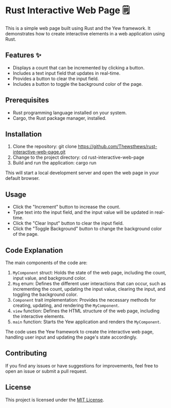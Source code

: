 # Rust Interactive Web Page 🗒️

This is a simple web page built using Rust and the Yew framework. It demonstrates how to create interactive elements in a web application using Rust.

## Features ✨

- Displays a count that can be incremented by clicking a button.
- Includes a text input field that updates in real-time.
- Provides a button to clear the input field.
- Includes a button to toggle the background color of the page.

## Prerequisites

- Rust programming language installed on your system.
- Cargo, the Rust package manager, installed.

## Installation

1. Clone the repository:
   git clone https://github.com/Thewsthews/rust-interactive-web-page.git
2. Change to the project directory:
   cd rust-interactive-web-page
3. Build and run the application:
   cargo run

This will start a local development server and open the web page in your default browser.

## Usage

- Click the "Increment" button to increase the count.
- Type text into the input field, and the input value will be updated in real-time.
- Click the "Clear Input" button to clear the input field.
- Click the "Toggle Background" button to change the background color of the page.

## Code Explanation

The main components of the code are:

1. `MyComponent` struct: Holds the state of the web page, including the count, input value, and background color.
2. `Msg` enum: Defines the different user interactions that can occur, such as incrementing the count, updating the input value, clearing the input, and toggling the background color.
3. `Component` trait implementation: Provides the necessary methods for creating, updating, and rendering the `MyComponent`.
4. `view` function: Defines the HTML structure of the web page, including the interactive elements.
5. `main` function: Starts the Yew application and renders the `MyComponent`.

The code uses the Yew framework to create the interactive web page, handling user input and updating the page's state accordingly.

## Contributing

If you find any issues or have suggestions for improvements, feel free to open an issue or submit a pull request.

## License

This project is licensed under the [MIT License](LICENSE).
